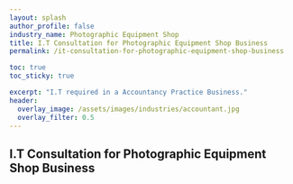 ```yaml
---
layout: splash 
author_profile: false 
industry_name: Photographic Equipment Shop
title: I.T Consultation for Photographic Equipment Shop Business
permalink: /it-consultation-for-photographic-equipment-shop-business

toc: true
toc_sticky: true

excerpt: "I.T required in a Accountancy Practice Business."
header:
  overlay_image: /assets/images/industries/accountant.jpg
  overlay_filter: 0.5 
---
```


## I.T Consultation for Photographic Equipment Shop Business